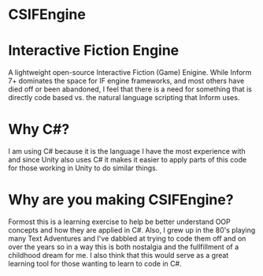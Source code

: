 # CSIFEngine
 # Interactive Fiction Engine 
 
 A lightweight open-source Interactive Fiction (Game) Enigine.   While Inform 7+ dominates the space for IF engine frameworks, 
 and most others have died off or been abandoned, I feel that there is a need for something that is directly code based vs. the 
 natural language scripting that Inform uses.  
 
 # Why C#?
 
 I am using C# because it is the language I have the most experience with and since Unity also uses C# it makes it easier
 to apply parts of this code for those working in Unity to do similar things.

# Why are you making CSIFEngine?

Formost this is a learning exercise to help be better understand OOP concepts and how they are applied in C#. Also, I grew up
in the 80's playing many Text Adventures and I've dabbled at trying to code them off and on over the years so in a way this
is both nostalgia and the fullfillment of a childhood dream for me.  I also think that this would serve as a great learning tool
for those wanting to learn to code in C#.
